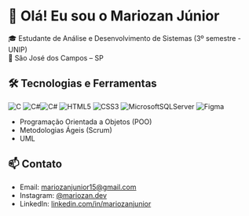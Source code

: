 # 👋 Olá! Eu sou o Mariozan Júnior

🎓 Estudante de Análise e Desenvolvimento de Sistemas (3º semestre - UNIP)  
📍 São José dos Campos – SP  

## 🛠️ Tecnologias e Ferramentas
![C](https://img.shields.io/badge/c-%2300599C.svg?style=for-the-badge&logo=c&logoColor=white)  ![C#](https://img.shields.io/badge/c%23-%23239120.svg?style=for-the-badge&logo=csharp&logoColor=white)![C#](https://img.shields.io/badge/c%23-%23239120.svg?style=for-the-badge&logo=csharp&logoColor=white)
![HTML5](https://img.shields.io/badge/html5-%23E34F26.svg?style=for-the-badge&logo=html5&logoColor=white) 	![CSS3](https://img.shields.io/badge/css3-%231572B6.svg?style=for-the-badge&logo=css3&logoColor=white)
 ![MicrosoftSQLServer](https://img.shields.io/badge/Microsoft%20SQL%20Server-CC2927?style=for-the-badge&logo=microsoft%20sql%20server&logoColor=white)
 ![Figma](https://img.shields.io/badge/figma-%23F24E1E.svg?style=for-the-badge&logo=figma&logoColor=white)

- Programação Orientada a Objetos (POO)
- Metodologias Ágeis (Scrum)
- UML

## 📫 Contato
- Email: mariozanjunior15@gmail.com  
- Instagram: [@mariozan.dev](https://www.instagram.com/mariozan.dev/)  
- LinkedIn: [linkedin.com/in/mariozanjunior](https://www.linkedin.com/in/mariozanjunior/)

